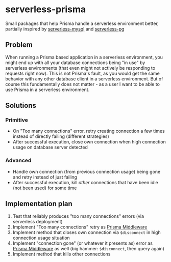 # serverless-prisma

Small packages that help Prisma handle a serverless environment better, partially inspired by [serverless-mysql](https://github.com/jeremydaly/serverless-mysql) and [serverless-pg](https://github.com/MatteoGioioso/serverless-pg)

## Problem

When running a Prisma based application in a serverless environment, you might end up with all your database connections being "in use" by serverless environments (that even might not actively be responding to requests right now). This is not Prisma's fault, as you would get the same behavior with any other database client in a serverless environment. But of course this fundamentally does not matter - as a user I want to be able to use Prisma in a serverless environment.

## Solutions

### Primitive

- On "Too many connections" error, retry creating connection a few times instead of directly failing (different strategies)
- After successful execution, close own connection when high connection usage on database server detected

### Advanced

- Handle own connection (from previous connection usage) being gone and retry instead of just failing
- After successful execution, kill _other_ connections that have been idle (not been used) for some time

## Implementation plan

1. Test that reliably produces "too many connections" errors (via serverless deployment)
2. Implement "Too many connections" retry as [Prisma Middleware](https://www.prisma.io/docs/concepts/components/prisma-client/middleware)
3. Implement method that closes own connection via `$disconnect` in high connection usage situation
4. Implement "connection gone" (or whatever it presents as) error as [Prisma Middleware](https://www.prisma.io/docs/concepts/components/prisma-client/middleware) as well (big hammer: `$disconnect`, then query again)
5. Implement method that kills other connections
